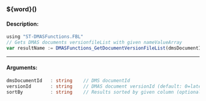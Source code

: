 ### ${word}()

#### Description:
```ts
using "ST-DMASFunctions.FBL"
// Gets DMAS documents versionfileList with given nameValueArray
var resultName := DMASFunctions_GetDocumentVersionFileList(dmsDocumentId, versionId, sortBy)
```
----
#### Arguments:
```ts
dmsDocumentId   : string    // DMS documentId
versionId       : string    // DMAS document versionId (default: 0=latest)
sortBy          : string    // Results sorted by given column (optional) example: 'CreatedTS asc'
```
